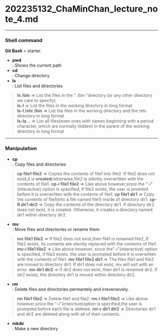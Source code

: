 # 202235132_ChaMinChan_lecture_note_4.md
-------------------------------------------
### Shell command
**Git Bash** = starter.  
- **pwd**  
: Shows the current path
- **cd**  
: Change directory
- **ls**  
: List files and directories  
> **ls /bin** => List the files in the " /bin "directory (or any other directory we care to specify)  
> **ls-l**   => List the files in the working directory in long format  
> **ls-l /etc /bin** => List the files in the working directory and the /etc directory in long format  
> **ls-la ..** => List all files(even ones with names beginning with a period character, which are normally hidden) in the parent of the working directory in long format  


--------------------------------------------
### Manipulation
- **cp**  
: Copy files and directories
> **cp file1 file2** => Copies the contents of file1 into file2. If file2 does not exist,it is **created**;otherwise,file2 is silently overwritten with the contents of file1.
> **cp-i file1 file2** => Like above however,since the "-i"(interactive) option is specified, if file2 exists, the user is promted before it is overwritten with the contents of file1.
> **cp file1 dir1** => Copy the contents of file1(into a file named file1) inside of directory dir1.
> **cp-R dir1 dir2** => Copy the contents of the directory dir1. If directory dir2 does not exist, it is created. Otherwise, it creates a directory named dir1 within directory dir2.  

- **mv**  
: Move files and directories or rename them
> **mv file1 file2** => If file2 does not exist,then file1 is renamed file2, If file2 exists, its contents are silently replaced with the contents of file1.
> **mv-i file1 file2** => Like above however, since the"-i"(interactive) option is specified, if file2 exists, the user is prompted before it is overwitten with the contents of file1.
>  **mv file1 file2 dir1** => The files file1 and file2 are moved to directory dir1. If dir1 does not exist, mv will exit with an error.
>  **mv dir1 dir2** => If dir2 does not exist, then dir1 is renamed dir2. If dir2 exists, the directory dir1 is moved within directory dir2.
- **rm**  
: Delete files and directories permantely and irreversevely.
> **rm file1 file2** => Delete file1 and file2.
> **rm-i file1 file2** => Like above however,since the "-i"(interctive)option is specified,the user is prompted before each file is deleted.
> **rm-r dir1 dir2** => Directories dir1 and dir2 are deleted along with all of their contents.  
- **mkdir**  
: Make a new directory
